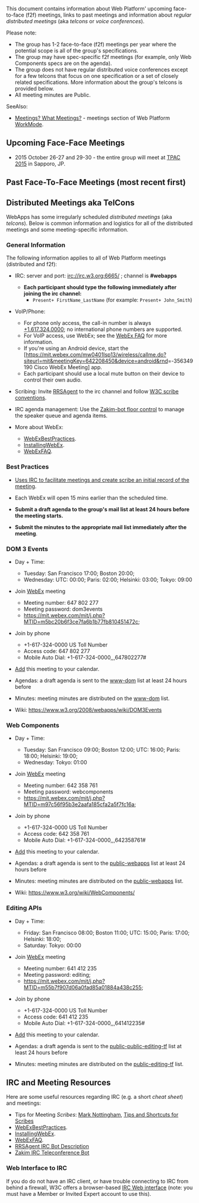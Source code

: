 This document contains information about Web Platform' upcoming face-to-face (f2f) meetings, links to past meetings and information about *regular distributed meetings* (aka *telcons* or *voice conferences*).

Please note:

-   The group has 1-2 face-to-face (f2f) meetings per year where the potential scope is all of the group's specifications.
-   The group may have spec-specific f2f meetings (for example, only Web Components specs are on the agenda).
-   The group does not have regular distributed voice conferences except for a few telcons that focus on one specification or a set of closely related specifications. More information about the group's telcons is provided below.
-   All meeting minutes are Public.

SeeAlso:

-   [Meetings? What Meetings?](WorkMode.md#meetings-what-meetings) - meetings section of Web Platform [WorkMode](WorkMode.md).

## Upcoming Face-Face Meetings

- 2015 October 26-27 and 29-30 - the entire group will meet at [TPAC 2015](https://www.w3.org/wiki/Webapps/October2015Meeting) in Sapporo, JP.

## Past Face-To-Face Meetings (most recent first)

## Distributed Meetings aka TelCons

WebApps has some irregularly scheduled *distributed meetings* (aka *telcons*). Below is common information and logistics for all of the distributed meetings and some meeting-specific information.

### General Information

The following information applies to all of Web Platform meetings (distributed and f2f):

-   IRC: server and port: <irc://irc.w3.org:6665/> ; channel is **\#webapps**
    -   **Each participant should type the following immediately after joining the irc channel:**
        -   `Present+ FirstName_LastName` (for example: `Present+ John_Smith`)

-   VoIP/Phone:
    -   For phone only access, the call-in number is always [+1.617.324.0000](tel:+1.617.324.0000); no international phone numbers are supported.
    -   For VoIP access, use WebEx; see the [WebEx FAQ](https://www.w3.org/2006/tools/wiki/WebExFAQ) for more information.
    -   If you're using an Android device, start the [<https://mit.webex.com/mw0401lsp13/wireless/callme.do?siteurl=mit&meetingKey=642208450&device=android&rnd>=-356349190 Cisco WebEx Meeting] app.
    -   Each participant should use a local mute button on their device to control their own audio.

-   Scribing: Invite [RRSAgent](http://www.w3.org/2002/03/RRSAgent) to the irc channel and follow [W3C scribe conventions](http://www.w3.org/2008/04/scribe.html).

-   IRC agenda management: Use the [Zakim-bot floor control](http://www.w3.org/2001/12/zakim-irc-bot.html#speakerqueue) to manage the speaker queue and agenda items.

-   More about WebEx:
    -   [WebExBestPractices](https://www.w3.org/2006/tools/wiki/WebExBestPractices).
    -   [InstallingWebEx](https://www.w3.org/2006/tools/wiki/InstallingWebEx).
    -   [WebExFAQ](https://www.w3.org/2006/tools/wiki/WebExFAQ).

### Best Practices

-   [Uses IRC to facilitate meetings and create scribe an initial record of the meeting](https://www.w3.org/2006/tools/wiki/WebExBestPractices#IRC).

-   Each WebEx will open 15 mins earlier than the scheduled time.

-   **Submit a draft agenda to the group's mail list at least 24 hours before the meeting starts.**

-   **Submit the minutes to the appropriate mail list immediately after the meeting**.

### DOM 3 Events

-   Day + Time:
    -   Tuesday: San Francisco 17:00; Boston 20:00;
    -   Wednesday: UTC: 00:00; Paris: 02:00; Helsinki: 03:00; Tokyo: 09:00

-   Join [WebEx](https://mit.webex.com/mit/j.php?MTID=m5bc20b6f3ce7fa6b1b77fb810451472c) meeting
    -   Meeting number: 647 802 277
    -   Meeting password: dom3events
    -   <https://mit.webex.com/mit/j.php?MTID=m5bc20b6f3ce7fa6b1b77fb810451472c>;

-   Join by phone
    -   +1-617-324-0000 US Toll Number
    -   Access code: 647 802 277
    -   Mobile Auto Dial: +1-617-324-0000,,,647802277\#

-   [Add](https://mit.webex.com/mit/j.php?MTID=m83ecc36e7e20f853b5b4babc0c7f90f7) this meeting to your calendar.

-   Agendas: a draft agenda is sent to the [www-dom](http://lists.w3.org/Archives/Public/www-dom/) list at least 24 hours before
-   Minutes: meeting minutes are distributed on the [www-dom](http://lists.w3.org/Archives/Public/www-dom/) list.
-   Wiki: [<https://www.w3.org/2008/webapps/wiki/DOM3Events>](https://www.w3.org/2008/webapps/wiki/DOM3Events)

### Web Components

-   Day + Time:
    -   Tuesday: San Francisco 09:00; Boston 12:00; UTC: 16:00; Paris: 18:00; Helsinki: 19:00;
    -   Wednesday: Tokyo: 01:00

-   Join [WebEx](https://mit.webex.com/mit/j.php?MTID=m97c56f95b3e2aafa185cfa2a5f7fc16a) meeting
    -   Meeting number: 642 358 761
    -   Meeting password: webcomponents
    -   <https://mit.webex.com/mit/j.php?MTID=m97c56f95b3e2aafa185cfa2a5f7fc16a>;

-   Join by phone
    -   +1-617-324-0000 US Toll Number
    -   Access code: 642 358 761
    -   Mobile Auto Dial: +1-617-324-0000,,,642358761\#

-   [Add](https://mit.webex.com/mit/j.php?MTID=m1bc231e83aa01bcaf34deb268cd305ef) this meeting to your calendar.

-   Agendas: a draft agenda is sent to the [public-webapps](http://lists.w3.org/Archives/Public/public-webapps/) list at least 24 hours before
-   Minutes: meeting minutes are distributed on the [public-webapps](http://lists.w3.org/Archives/Public/public-webapps/) list.
-   Wiki: [<https://www.w3.org/wiki/WebComponents/>](https://www.w3.org/wiki/WebComponents/)

### Editing APIs

-   Day + Time:
    -   Friday: San Francisco 08:00; Boston 11:00; UTC: 15:00; Paris: 17:00; Helsinki: 18:00;
    -   Saturday: Tokyo: 00:00

-   Join [WebEx](https://mit.webex.com/mit/j.php?MTID=m55b7f907d06a0fad85a01884a438c255) meeting
    -   Meeting number: 641 412 235
    -   Meeting password: editing;
    -   <https://mit.webex.com/mit/j.php?MTID=m55b7f907d06a0fad85a01884a438c255>;

-   Join by phone
    -   +1-617-324-0000 US Toll Number
    -   Access code: 641 412 235
    -   Mobile Auto Dial: +1-617-324-0000,,,641412235\#

-   [Add](https://mit.webex.com/mit/j.php?MTID=m3105733499bfce7d9d7816558f96f038) this meeting to your calendar.

-   Agendas: a draft agenda is sent to the [public-public-editing-tf](http://lists.w3.org/Archives/Public/public-editing-tf/) list at least 24 hours before
-   Minutes: meeting minutes are distributed on the [public-editing-tf](http://lists.w3.org/Archives/Public/public-editing-tf/) list.

IRC and Meeting Resources
-------------------------

Here are some useful resources regarding IRC (e.g. a short *cheat sheet*) and meetings:

-   Tips for Meeting *Scribes*: [Mark Nottingham](http://www.w3.org/2002/ws/addr/minutes.html), [Tips and Shortcuts for Scribes](https://www.w3.org/wiki/PointerEvents/Meetings#Meeting_Scribes)
-   [WebExBestPractices](https://www.w3.org/2006/tools/wiki/WebExBestPractices).
-   [InstallingWebEx](https://www.w3.org/2006/tools/wiki/InstallingWebEx).
-   [WebExFAQ](https://www.w3.org/2006/tools/wiki/WebExFAQ).
-   [RRSAgent IRC Bot Description](http://www.w3.org/2002/03/RRSAgent)
-   [Zakim IRC Teleconference Bot](http://www.w3.org/2001/12/zakim-irc-bot.html)

### Web Interface to IRC

If you do do not have an IRC client, or have trouble connecting to IRC from behind a firewall, W3C offers a browser-based [IRC Web interface](http://cgi.w3.org/member-bin/irc/irc.cgi) (note: you must have a Member or Invited Expert account to use this).
